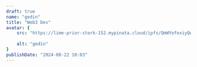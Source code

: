 ```yaml
---
draft: true
name: "gedin"
title: "Web3 Dev"
avatar: {
    src: "https://lime-prior-stork-152.mypinata.cloud/ipfs/QmWYofoxiyQwofZ5VwL5qYLC2b7ny7yAaGGvQECvApLBdr",
    
    alt: "gedin"
}
publishDate: "2024-08-22 10:03"
---
```

